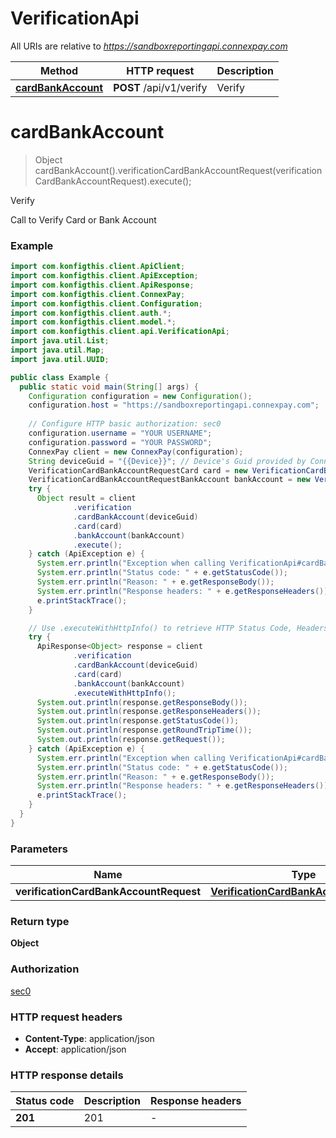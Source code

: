 # VerificationApi

All URIs are relative to *https://sandboxreportingapi.connexpay.com*

| Method | HTTP request | Description |
|------------- | ------------- | -------------|
| [**cardBankAccount**](VerificationApi.md#cardBankAccount) | **POST** /api/v1/verify | Verify |


<a name="cardBankAccount"></a>
# **cardBankAccount**
> Object cardBankAccount().verificationCardBankAccountRequest(verificationCardBankAccountRequest).execute();

Verify

Call to Verify Card or Bank Account

### Example
```java
import com.konfigthis.client.ApiClient;
import com.konfigthis.client.ApiException;
import com.konfigthis.client.ApiResponse;
import com.konfigthis.client.ConnexPay;
import com.konfigthis.client.Configuration;
import com.konfigthis.client.auth.*;
import com.konfigthis.client.model.*;
import com.konfigthis.client.api.VerificationApi;
import java.util.List;
import java.util.Map;
import java.util.UUID;

public class Example {
  public static void main(String[] args) {
    Configuration configuration = new Configuration();
    configuration.host = "https://sandboxreportingapi.connexpay.com";
    
    // Configure HTTP basic authorization: sec0
    configuration.username = "YOUR USERNAME";
    configuration.password = "YOUR PASSWORD";
    ConnexPay client = new ConnexPay(configuration);
    String deviceGuid = "{{Device}}"; // Device's Guid provided by ConnexPay.
    VerificationCardBankAccountRequestCard card = new VerificationCardBankAccountRequestCard();
    VerificationCardBankAccountRequestBankAccount bankAccount = new VerificationCardBankAccountRequestBankAccount();
    try {
      Object result = client
              .verification
              .cardBankAccount(deviceGuid)
              .card(card)
              .bankAccount(bankAccount)
              .execute();
    } catch (ApiException e) {
      System.err.println("Exception when calling VerificationApi#cardBankAccount");
      System.err.println("Status code: " + e.getStatusCode());
      System.err.println("Reason: " + e.getResponseBody());
      System.err.println("Response headers: " + e.getResponseHeaders());
      e.printStackTrace();
    }

    // Use .executeWithHttpInfo() to retrieve HTTP Status Code, Headers and Request
    try {
      ApiResponse<Object> response = client
              .verification
              .cardBankAccount(deviceGuid)
              .card(card)
              .bankAccount(bankAccount)
              .executeWithHttpInfo();
      System.out.println(response.getResponseBody());
      System.out.println(response.getResponseHeaders());
      System.out.println(response.getStatusCode());
      System.out.println(response.getRoundTripTime());
      System.out.println(response.getRequest());
    } catch (ApiException e) {
      System.err.println("Exception when calling VerificationApi#cardBankAccount");
      System.err.println("Status code: " + e.getStatusCode());
      System.err.println("Reason: " + e.getResponseBody());
      System.err.println("Response headers: " + e.getResponseHeaders());
      e.printStackTrace();
    }
  }
}

```

### Parameters

| Name | Type | Description  | Notes |
|------------- | ------------- | ------------- | -------------|
| **verificationCardBankAccountRequest** | [**VerificationCardBankAccountRequest**](VerificationCardBankAccountRequest.md)|  | [optional] |

### Return type

**Object**

### Authorization

[sec0](../README.md#sec0)

### HTTP request headers

 - **Content-Type**: application/json
 - **Accept**: application/json

### HTTP response details
| Status code | Description | Response headers |
|-------------|-------------|------------------|
| **201** | 201 |  -  |

